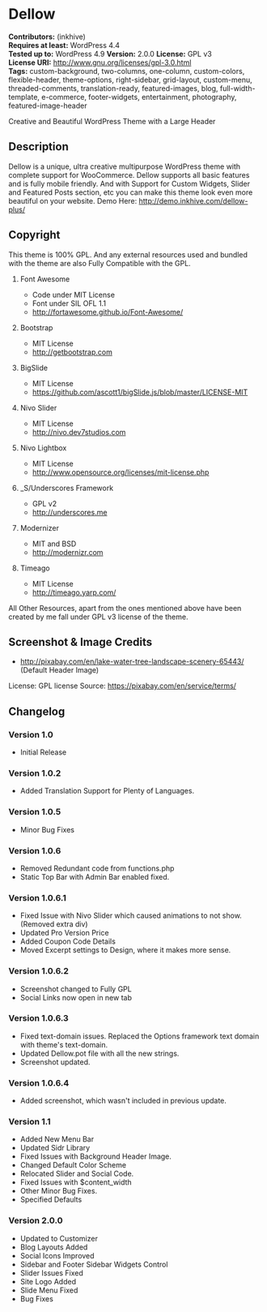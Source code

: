 # Dellow

**Contributors:** (inkhive)  
**Requires at least:** WordPress 4.4  
**Tested up to:** WordPress 4.9
**Version:** 2.0.0
**License:** GPL v3  
**License URI:** http://www.gnu.org/licenses/gpl-3.0.html  
**Tags:** custom-background, two-columns, one-column, custom-colors, flexible-header, theme-options, right-sidebar, grid-layout, custom-menu, threaded-comments, translation-ready, featured-images, blog, full-width-template, e-commerce, footer-widgets, entertainment, photography, featured-image-header

Creative and Beautiful WordPress Theme with a Large Header

## Description

Dellow is a unique, ultra creative multipurpose WordPress theme with complete support for WooCommerce. Dellow supports all basic features and is fully mobile friendly. And with Support for Custom Widgets, Slider and Featured Posts section, etc you can make this theme look even more beautiful on your website. 
Demo Here: http://demo.inkhive.com/dellow-plus/


## Copyright


This theme is 100% GPL. And any external resources used and bundled with the theme are also Fully Compatible with the GPL.

1. Font Awesome
	- Code under MIT License
	- Font under SIL OFL 1.1 
	- http://fortawesome.github.io/Font-Awesome/
	
2. Bootstrap
	- MIT License
	- http://getbootstrap.com

3. BigSlide
	- MIT License
	- https://github.com/ascott1/bigSlide.js/blob/master/LICENSE-MIT

4. Nivo Slider
	- MIT License
	- http://nivo.dev7studios.com

5. Nivo Lightbox
    - MIT License
    - http://www.opensource.org/licenses/mit-license.php	
	
6. _S/Underscores Framework
	- GPL v2
	- http://underscores.me

7. Modernizer 			
	- MIT and BSD
	- http://modernizr.com

8. Timeago
    - MIT License
    - http://timeago.yarp.com/	
	
All Other Resources, apart from the ones mentioned above have been created by me fall under GPL v3 license of the theme.	

## Screenshot & Image Credits

* http://pixabay.com/en/lake-water-tree-landscape-scenery-65443/ (Default Header Image)

License: GPL license
Source: https://pixabay.com/en/service/terms/	

## Changelog

### Version 1.0

* Initial Release
	
### Version 1.0.2

* Added Translation Support for Plenty of Languages.
	
### Version 1.0.5
	
* Minor Bug Fixes

### Version 1.0.6

* Removed Redundant code from functions.php
* Static Top Bar with Admin Bar enabled fixed.

### Version 1.0.6.1

* Fixed Issue with Nivo Slider which caused animations to not show.(Removed extra div)
* Updated Pro Version Price
* Added Coupon Code Details
* Moved Excerpt settings to Design, where it makes more sense.
		
### Version 1.0.6.2

* Screenshot changed to Fully GPL
* Social Links now open in new tab	
	
### Version 1.0.6.3

* Fixed text-domain issues. Replaced the Options framework text domain with theme's text-domain.
* Updated Dellow.pot file with all the new strings.
* Screenshot updated.	

### Version 1.0.6.4

* Added screenshot, which wasn't included in previous update.	

### Version 1.1

* Added New Menu Bar
* Updated Sidr Library
* Fixed Issues with Background Header Image.
* Changed Default Color Scheme
* Relocated Slider and Social Code.
* Fixed Issues with $content_width
* Other Minor Bug Fixes.
* Specified Defaults

### Version 2.0.0

* Updated to Customizer
* Blog Layouts Added
* Social Icons Improved
* Sidebar and Footer Sidebar Widgets Control
* Slider Issues Fixed
* Site Logo Added
* Slide Menu Fixed
* Bug Fixes